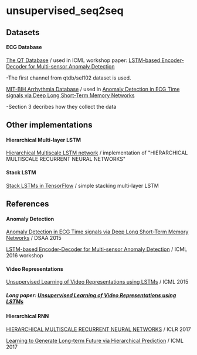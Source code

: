 # unsupervised_seq2seq

## Datasets

#### ECG Database

[The QT Database](https://physionet.org/physiobank/database/qtdb/) / used in ICML workshop paper: [LSTM-based Encoder-Decoder for Multi-sensor Anomaly Detection](https://arxiv.org/pdf/1607.00148.pdf)

-The first channel from qtdb/sel102 dataset is used.

[MIT-BIH Arrhythmia Database](https://www.physionet.org/physiobank/database/mitdb/) / used in [Anomaly Detection in ECG Time signals via Deep Long Short-Term Memory Networks](http://ieeexplore.ieee.org/stamp/stamp.jsp?tp=&arnumber=7344872)

-Section 3 decribes how they collect the data

## Other implementations

#### Hierarchical Multi-layer LSTM

[Hierarchical Multiscale LSTM network](https://github.com/n-s-f/hierarchical-rnn) / implementation of "HIERARCHICAL MULTISCALE RECURRENT NEURAL NETWORKS"

#### Stack LSTM

[Stack LSTMs in TensorFlow](https://gist.github.com/kastnerkyle/90a6d0f6789e15c38e97) / simple stacking multi-layer LSTM

## References

#### Anomaly Detection

[Anomaly Detection in ECG Time signals via Deep Long Short-Term Memory Networks](http://ieeexplore.ieee.org/stamp/stamp.jsp?tp=&arnumber=7344872) / DSAA 2015

[LSTM-based Encoder-Decoder for Multi-sensor Anomaly Detection](https://arxiv.org/pdf/1607.00148.pdf) / ICML 2016 workshop

#### Video Representations

[Unsupervised Learning of Video Representations using LSTMs](http://www.cs.toronto.edu/~nitish/unsup_video.pdf) / ICML 2015

##### Long paper: [Unsupervised Learning of Video Representations using LSTMs](https://arxiv.org/pdf/1502.04681.pdf)

#### Hierarchical RNN

[HIERARCHICAL MULTISCALE RECURRENT NEURAL NETWORKS](https://arxiv.org/pdf/1609.01704.pdf) / ICLR 2017

[Learning to Generate Long-term Future via Hierarchical Prediction](https://web.eecs.umich.edu/~honglak/icml17_hierarchicalVideoPrediction.pdf) / ICML 2017
